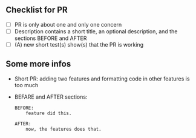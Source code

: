 ## Checklist for PR

- [ ] PR is only about one and only one concern
- [ ] Description contains a short title, an optional description, and the sections BEFORE and AFTER
- [ ] (A) new short test(s) show(s) that the PR is working

## Some more infos

- Short PR: adding two features and formatting code in other features is too much

- BEFARE and AFTER sections:

  ```
  BEFORE:
      feature did this.

  AFTER:
      now, the features does that.
  ```

